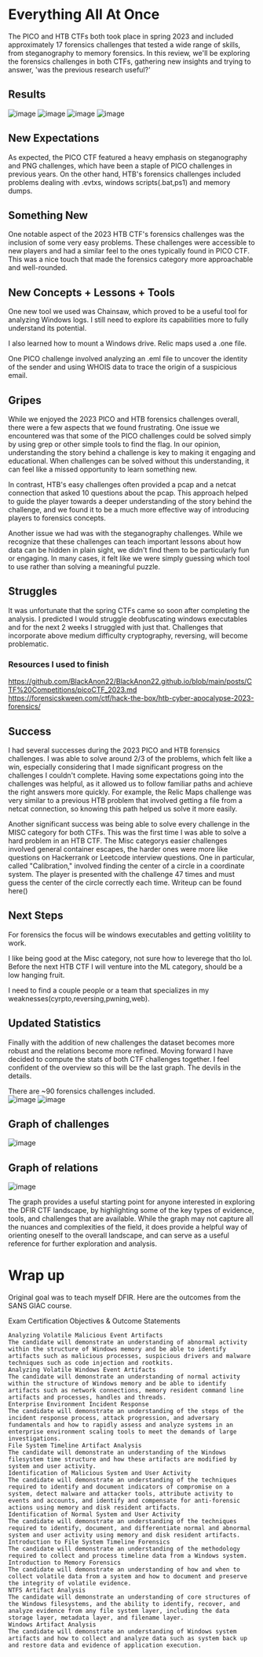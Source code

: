 # Everything All At Once

The PICO and HTB CTFs both took place in spring 2023 and included approximately 17 forensics challenges that tested a wide range of skills,
from steganography to memory forensics. In this review, we'll be exploring the forensics challenges in both CTFs, gathering new insights and trying to answer,
'was the previous research useful?'

## Results
![image](https://user-images.githubusercontent.com/50979196/228352276-6d08169a-1763-4c04-81ae-6fc73bcc52c0.png)
![image](https://user-images.githubusercontent.com/50979196/228352213-a5636f23-8bc5-4bf1-8a06-52bebdcbfd23.png)
![image](https://user-images.githubusercontent.com/50979196/228352123-8c59b824-7ebf-48e7-ab7f-eb9541960b86.png)
![image](https://user-images.githubusercontent.com/50979196/228352187-2d068fb4-4363-42d9-8fad-22b817fdc0c9.png)


## New Expectations
As expected, the PICO CTF featured a heavy emphasis on steganography and PNG challenges,
which have been a staple of PICO challenges in previous years. On the other hand,
HTB's forensics challenges included problems dealing with .evtxs, windows scripts(.bat,ps1) and memory dumps.

## Something New
One notable aspect of the 2023 HTB CTF's forensics challenges was the inclusion of some very easy problems.
These challenges were accessible to new players and had a similar feel to the ones typically found in PICO CTF.
This was a nice touch that made the forensics category more approachable and well-rounded.

## New Concepts + Lessons + Tools
One new tool we used was Chainsaw, which proved to be a useful tool for analyzing Windows logs. 
I still need to explore its capabilities more to fully understand its potential.

I also learned how to mount a Windows drive. Relic maps used a .one file.

One PICO challenge involved analyzing an .eml file to uncover the identity of the sender and using WHOIS data to trace the origin of a suspicious email.

## Gripes

While we enjoyed the 2023 PICO and HTB forensics challenges overall, there were a few aspects that we found frustrating.
One issue we encountered was that some of the PICO challenges could be solved simply by using grep or other simple tools to find the flag.
In our opinion, understanding the story behind a challenge is key to making it engaging and educational. When challenges can be solved without this understanding,
it can feel like a missed opportunity to learn something new.

In contrast, HTB's easy challenges often provided a pcap and a netcat connection that asked 10 questions about the pcap.
This approach helped to guide the player towards a deeper understanding of the story behind the challenge,
and we found it to be a much more effective way of introducing players to forensics concepts.

Another issue we had was with the steganography challenges. While we recognize that these challenges can teach important lessons about how data can be hidden in plain sight,
we didn't find them to be particularly fun or engaging. In many cases, it felt like we were simply guessing which tool to use rather than solving a meaningful puzzle.

## Struggles

It was unfortunate that the spring CTFs came so soon after completing the analysis. I predicted I would struggle deobfuscating windows executables and for the next 2 weeks I struggled with just that. Challenges that incorporate above medium difficulty cryptography, reversing, will become problematic.  

### Resources I used to finish

https://github.com/BlackAnon22/BlackAnon22.github.io/blob/main/posts/CTF%20Competitions/picoCTF_2023.md  
https://forensicskween.com/ctf/hack-the-box/htb-cyber-apocalypse-2023-forensics/

## Success
I had several successes during the 2023 PICO and HTB forensics challenges. I was able to solve around 2/3 of the problems,
which felt like a win, especially considering that I made significant progress on the challenges I couldn't complete.
Having some expectations going into the challenges was helpful, as it allowed us to follow familiar paths and achieve the right answers more quickly.
For example, the Relic Maps challenge was very similar to a previous HTB problem that involved getting a file from a netcat connection,
so knowing this path helped us solve it more easily.

Another significant success was being able to solve every challenge in the MISC category for both CTFs. 
This was the first time I was able to solve a hard problem in an HTB CTF.
The Misc categorys easier challenges involved general container escapes, 
the harder ones were more like questions on Hackerrank or Leetcode interview questions.
One in particular, called "Calibration," involved finding the center of a circle in a coordinate system.
The player is presented with the challenge 47 times and must guess the center of the circle correctly each time.
Writeup can be found here()

## Next Steps

For forensics the focus will be windows executables and getting volitility to work.  

I like being good at the Misc category, not sure how to leverege that tho lol. Before the next HTB CTF I will venture into the ML category, should be a low hanging fruit. 

I need to find a couple people or a team that specializes in my weaknesses(cyrpto,reversing,pwning,web).

## Updated Statistics
Finally with the addition of new challenges the dataset becomes more robust and the relations become more refined. Moving forward I have decided to compute the stats
of both CTF challenges together. I feel confident of the overview so this will be the last graph. The devils in the details.  

There are ~90 forensics challenges included.  
![image](https://user-images.githubusercontent.com/50979196/229377994-74fac043-1d9e-468e-8466-63d748ab8a39.png)
![image](https://user-images.githubusercontent.com/50979196/229378012-159c503a-e5bc-463c-82cf-15fd595f34b0.png)

## Graph of challenges

![image](https://user-images.githubusercontent.com/50979196/229378172-380216e6-07d9-4519-b02b-32af3ce8802c.png)

## Graph of relations
![image](https://user-images.githubusercontent.com/50979196/229371465-0d26beb3-cd6a-4330-a7d6-98aed5785d80.png)

The graph provides a useful starting point for anyone interested in exploring the DFIR CTF landscape, by highlighting some of the key types of evidence, tools, and challenges that are available. While the graph may not capture all the nuances and complexities of the field, it does provide a helpful way of orienting oneself to the overall landscape, and can serve as a useful reference for further exploration and analysis.


# Wrap up

Original goal was to teach myself DFIR. Here are the outcomes from the SANS GIAC course.

 Exam Certification Objectives & Outcome Statements

    Analyzing Volatile Malicious Event Artifacts
    The candidate will demonstrate an understanding of abnormal activity within the structure of Windows memory and be able to identify artifacts such as malicious processes, suspicious drivers and malware techniques such as code injection and rootkits.
    Analyzing Volatile Windows Event Artifacts
    The candidate will demonstrate an understanding of normal activity within the structure of Windows memory and be able to identify artifacts such as network connections, memory resident command line artifacts and processes, handles and threads.
    Enterprise Environment Incident Response
    The candidate will demonstrate an understanding of the steps of the incident response process, attack progression, and adversary fundamentals and how to rapidly assess and analyze systems in an enterprise environment scaling tools to meet the demands of large investigations.
    File System Timeline Artifact Analysis
    The candidate will demonstrate an understanding of the Windows filesystem time structure and how these artifacts are modified by system and user activity.
    Identification of Malicious System and User Activity
    The candidate will demonstrate an understanding of the techniques required to identify and document indicators of compromise on a system, detect malware and attacker tools, attribute activity to events and accounts, and identify and compensate for anti-forensic actions using memory and disk resident artifacts.
    Identification of Normal System and User Activity
    The candidate will demonstrate an understanding of the techniques required to identify, document, and differentiate normal and abnormal system and user activity using memory and disk resident artifacts.
    Introduction to File System Timeline Forensics
    The candidate will demonstrate an understanding of the methodology required to collect and process timeline data from a Windows system.
    Introduction to Memory Forensics
    The candidate will demonstrate an understanding of how and when to collect volatile data from a system and how to document and preserve the integrity of volatile evidence.
    NTFS Artifact Analysis
    The candidate will demonstrate an understanding of core structures of the Windows filesystems, and the ability to identify, recover, and analyze evidence from any file system layer, including the data storage layer, metadata layer, and filename layer.
    Windows Artifact Analysis
    The candidate will demonstrate an understanding of Windows system artifacts and how to collect and analyze data such as system back up and restore data and evidence of application execution.
